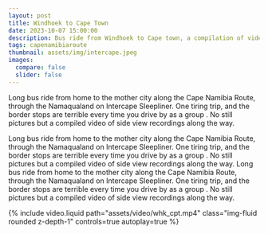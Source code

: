 ```yaml
---
layout: post
title: Windhoek to Cape Town
date: 2023-10-07 15:00:00
description: Bus ride from Windhoek to Cape town, a compilation of videos of the side view from the Intercape Bus.
tags: capenamibiaroute
thumbnail: assets/img/intercape.jpeg
images:
  compare: false
  slider: false
---
```

Long bus ride from home to the mother city along the Cape Namibia Route, through the Namaqualand on Intercape Sleepliner. One tiring trip, and the border stops are terrible every time you drive by as a group . No still pictures but a compiled video of side view recordings along the way.

Long bus ride from home to the mother city along the Cape Namibia Route, through the Namaqualand on Intercape Sleepliner. One tiring trip, and the border stops are terrible every time you drive by as a group . No still pictures but a compiled video of side view recordings along the way.
Long bus ride from home to the mother city along the Cape Namibia Route, through the Namaqualand on Intercape Sleepliner. One tiring trip, and the border stops are terrible every time you drive by as a group . No still pictures but a compiled video of side view recordings along the way.

<div class="col-12 mt-12 mt-md-0">
        {% include video.liquid path="assets/video/whk_cpt.mp4" class="img-fluid rounded z-depth-1" controls=true autoplay=true %}
</div>